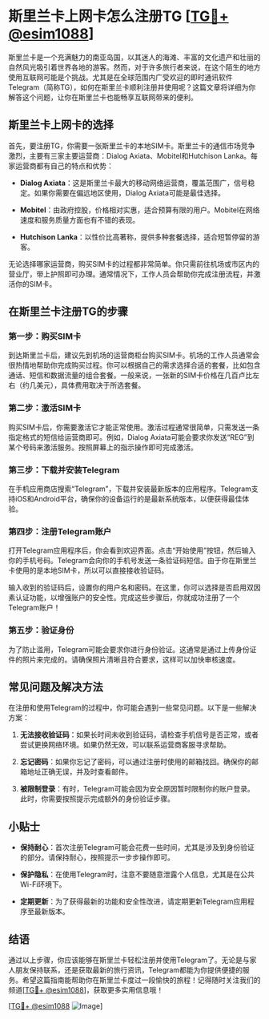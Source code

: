 # 斯里兰卡上网卡怎么注册TG [[TG💪+ @esim1088](https://t.me/s/esim1088)]

斯里兰卡是一个充满魅力的南亚岛国，以其迷人的海滩、丰富的文化遗产和壮丽的自然风光吸引着世界各地的游客。然而，对于许多旅行者来说，在这个陌生的地方使用互联网可能是个挑战。尤其是在全球范围内广受欢迎的即时通讯软件Telegram（简称TG），如何在斯里兰卡顺利注册并使用呢？这篇文章将详细为你解答这个问题，让你在斯里兰卡也能畅享互联网带来的便利。

## 斯里兰卡上网卡的选择

首先，要注册TG，你需要一张斯里兰卡的本地SIM卡。斯里兰卡的通信市场竞争激烈，主要有三家主要运营商：Dialog Axiata、Mobitel和Hutchison Lanka。每家运营商都有自己的特点和优势：

- **Dialog Axiata**：这是斯里兰卡最大的移动网络运营商，覆盖范围广，信号稳定。如果你需要在偏远地区使用，Dialog Axiata可能是最佳选择。
  
- **Mobitel**：由政府控股，价格相对实惠，适合预算有限的用户。Mobitel在网络速度和服务质量方面也有不错的表现。

- **Hutchison Lanka**：以性价比高著称，提供多种套餐选择，适合短暂停留的游客。

无论选择哪家运营商，购买SIM卡的过程都非常简单。你只需前往机场或市区内的营业厅，带上护照即可办理。通常情况下，工作人员会帮助你完成注册流程，并激活你的SIM卡。

## 在斯里兰卡注册TG的步骤

### 第一步：购买SIM卡

到达斯里兰卡后，建议先到机场的运营商柜台购买SIM卡。机场的工作人员通常会很热情地帮助你完成购买过程。你可以根据自己的需求选择合适的套餐，比如包含通话、短信和数据流量的组合套餐。一般来说，一张新的SIM卡价格在几百卢比左右（约几美元），具体费用取决于所选套餐。

### 第二步：激活SIM卡

购买SIM卡后，你需要激活它才能正常使用。激活过程通常很简单，只需发送一条指定格式的短信给运营商即可。例如，Dialog Axiata可能会要求你发送“REG”到某个号码来激活服务。按照屏幕上的指示操作即可完成激活。

### 第三步：下载并安装Telegram

在手机应用商店搜索“Telegram”，下载并安装最新版本的应用程序。Telegram支持iOS和Android平台，确保你的设备运行的是最新系统版本，以便获得最佳体验。

### 第四步：注册Telegram账户

打开Telegram应用程序后，你会看到欢迎界面。点击“开始使用”按钮，然后输入你的手机号码。Telegram会向你的手机号发送一条验证码短信。由于你在斯里兰卡使用的是本地SIM卡，所以可以直接接收验证码。

输入收到的验证码后，设置你的用户名和密码。在这里，你可以选择是否启用双因素认证功能，以增强账户的安全性。完成这些步骤后，你就成功注册了一个Telegram账户！

### 第五步：验证身份

为了防止滥用，Telegram可能会要求你进行身份验证。这通常是通过上传身份证件的照片来完成的。请确保照片清晰且符合要求，这样可以加快审核速度。

## 常见问题及解决方法

在注册和使用Telegram的过程中，你可能会遇到一些常见问题。以下是一些解决方案：

1. **无法接收验证码**：如果长时间未收到验证码，请检查手机信号是否正常，或者尝试更换网络环境。如果仍然无效，可以联系运营商客服寻求帮助。

2. **忘记密码**：如果你忘记了密码，可以通过注册时使用的邮箱找回。确保你的邮箱地址正确无误，并及时查看邮件。

3. **被限制登录**：有时，Telegram可能会因为安全原因暂时限制你的账户登录。此时，你需要按照提示完成额外的身份验证步骤。

## 小贴士

- **保持耐心**：首次注册Telegram可能会花费一些时间，尤其是涉及到身份验证的部分。请保持耐心，按照提示一步步操作即可。

- **保护隐私**：在使用Telegram时，注意不要随意泄露个人信息，尤其是在公共Wi-Fi环境下。

- **定期更新**：为了获得最新的功能和安全性改进，请定期更新Telegram应用程序至最新版本。

## 结语

通过以上步骤，你应该能够在斯里兰卡轻松注册并使用Telegram了。无论是与家人朋友保持联系，还是获取最新的旅行资讯，Telegram都能为你提供便捷的服务。希望这篇指南能帮助你在斯里兰卡度过一段愉快的旅程！记得随时关注我们的频道[[TG💪+ @esim1088](https://t.me/s/esim1088)]，获取更多实用信息哦！

[[TG💪+ @esim1088](https://t.me/s/esim1088) ![Image](https://i.postimg.cc/4NQfJmqS/Snipaste-2025-05-13-00-14-12.png)]